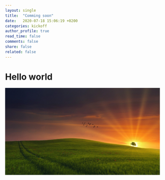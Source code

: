 ```yaml
---
layout: single
title:  "Comming soon"
date:   2020-07-18 15:06:19 +0200
categories: kickoff
author_profile: true
read_time: false
comments: false
share: false
related: false
---
```


# Hello world
![helloWorld](/assets/images/hello_world.jpg)
